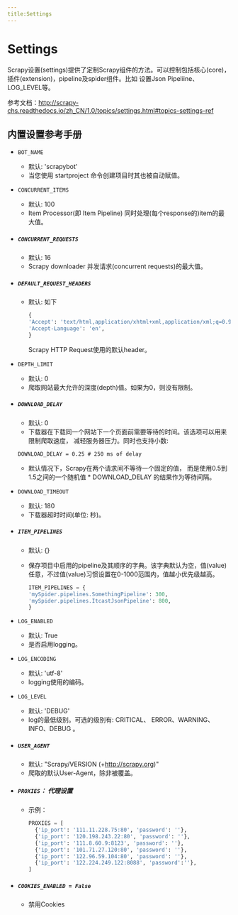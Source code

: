 ```yaml
---
title:Settings
---
```


# Settings

Scrapy设置(settings)提供了定制Scrapy组件的方法。可以控制包括核心(core)，插件(extension)，pipeline及spider组件。比如 设置Json Pipeliine、LOG_LEVEL等。

参考文档：<http://scrapy-chs.readthedocs.io/zh_CN/1.0/topics/settings.html#topics-settings-ref>

## 内置设置参考手册

- `BOT_NAME`

  - 默认: 'scrapybot'
  - 当您使用 startproject 命令创建项目时其也被自动赋值。

- `CONCURRENT_ITEMS`

  - 默认: 100
  - Item Processor(即 Item Pipeline) 同时处理(每个response的)item的最大值。

- ##### `CONCURRENT_REQUESTS`

  - 默认: 16
  - Scrapy downloader 并发请求(concurrent requests)的最大值。

- ##### `DEFAULT_REQUEST_HEADERS`

  - 默认: 如下

    ```python
    {
    'Accept': 'text/html,application/xhtml+xml,application/xml;q=0.9,*/*;q=0.8',
    'Accept-Language': 'en',
    }
    ```

    Scrapy HTTP Request使用的默认header。

- `DEPTH_LIMIT`

  - 默认: 0
  - 爬取网站最大允许的深度(depth)值。如果为0，则没有限制。

- ##### `DOWNLOAD_DELAY`

  - 默认: 0
  - 下载器在下载同一个网站下一个页面前需要等待的时间。该选项可以用来限制爬取速度， 减轻服务器压力。同时也支持小数:

  `DOWNLOAD_DELAY = 0.25 # 250 ms of delay`

  - 默认情况下，Scrapy在两个请求间不等待一个固定的值， 而是使用0.5到1.5之间的一个随机值 * DOWNLOAD_DELAY 的结果作为等待间隔。

- `DOWNLOAD_TIMEOUT`

  - 默认: 180
  - 下载器超时时间(单位: 秒)。

- ##### `ITEM_PIPELINES`

  - 默认: {}

  - 保存项目中启用的pipeline及其顺序的字典。该字典默认为空，值(value)任意，不过值(value)习惯设置在0-1000范围内，值越小优先级越高。

    ```python
    ITEM_PIPELINES = {
    'mySpider.pipelines.SomethingPipeline': 300,
    'mySpider.pipelines.ItcastJsonPipeline': 800,
    }
    ```

- `LOG_ENABLED`

  - 默认: True
  - 是否启用logging。

- `LOG_ENCODING`

  - 默认: 'utf-8'
  - logging使用的编码。

- `LOG_LEVEL`

  - 默认: 'DEBUG'
  - log的最低级别。可选的级别有: CRITICAL、 ERROR、WARNING、INFO、DEBUG 。

- ##### `USER_AGENT`

  - 默认: "Scrapy/VERSION (+<http://scrapy.org>)"
  - 爬取的默认User-Agent，除非被覆盖。

- ##### `PROXIES`： 代理设置

  - 示例：

    ```python
    PROXIES = [
      {'ip_port': '111.11.228.75:80', 'password': ''},
      {'ip_port': '120.198.243.22:80', 'password': ''},
      {'ip_port': '111.8.60.9:8123', 'password': ''},
      {'ip_port': '101.71.27.120:80', 'password': ''},
      {'ip_port': '122.96.59.104:80', 'password': ''},
      {'ip_port': '122.224.249.122:8088', 'password':''},
    ]
    ```

- ##### `COOKIES_ENABLED = False`

  - 禁用Cookies
